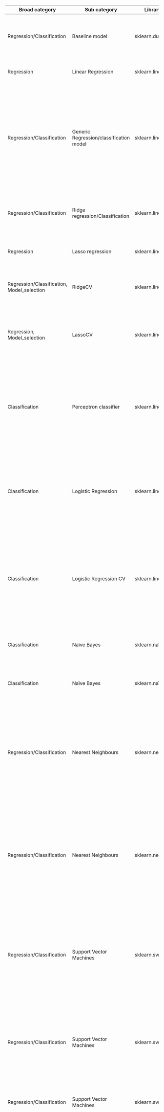 
| Broad category                              | Sub category                            | Library module           | API                                                | Description                                                                                                                                                                                | Key parameters                                                                                                                                                                                                                                                                                                                                                                                                                                                                                                                                                                                                                                                                                                                                                                                                                                                        | Key attributes                                                                                                                                                          | Important methods                                                                                                                                                                                                                                                           |
| ------------------------------------------- | --------------------------------------- | ------------------------ | -------------------------------------------------- | ------------------------------------------------------------------------------------------------------------------------------------------------------------------------------------------ | --------------------------------------------------------------------------------------------------------------------------------------------------------------------------------------------------------------------------------------------------------------------------------------------------------------------------------------------------------------------------------------------------------------------------------------------------------------------------------------------------------------------------------------------------------------------------------------------------------------------------------------------------------------------------------------------------------------------------------------------------------------------------------------------------------------------------------------------------------------------- | ----------------------------------------------------------------------------------------------------------------------------------------------------------------------- | --------------------------------------------------------------------------------------------------------------------------------------------------------------------------------------------------------------------------------------------------------------------------- |
| Regression/Classification                   | Baseline model                          | sklearn.dummy            | DummyRegressor/Classifier                          | Creates a dummy regressor which outputs uniform values based on strategy specified                                                                                                         | strategy (Classification): 'most\_frequent', 'prior', 'stratified', 'uniform', 'constant'<br>stratefy(Regression): 'mean', 'median', 'quantile', 'constant'                                                                                                                                                                                                                                                                                                                                                                                                                                                                                                                                                                                                                                                                                                           |                                                                                                                                                                         | fit<br>predict<br>score<br>get\_params                                                                                                                                                                                                                                      |
| Regression                                  | Linear Regression                       | sklearn.linear\_model    | LinearRegression                                   | Fits a linear regression model using the normal equation method                                                                                                                            |                                                                                                                                                                                                                                                                                                                                                                                                                                                                                                                                                                                                                                                                                                                                                                                                                                                                       | coef\_<br>intercept\_<br>n\_features\_in\_<br>feature\_names\_in                                                                                                        | fit<br>predict<br>score                                                                                                                                                                                                                                                     |
| Regression/Classification                   | Generic Regression/classification model | sklearn.linear\_model    | SGDRegressor/Classifier                            | Iterative optimisation model fits the data using the loss specified                                                                                                                        | loss: loss function<br>penalty: l1 or l2 or elasticnet or None<br>alpha: regularisation penalty<br>max\_iter: upper bound on iterations<br>learning\_rate : learning rate strategy<br>eta0 : learning rate value<br>early stopping: stops the process when validation loss does not reduce below threshold for n successive iterations<br>warm\_start: continues with the previously estimated weight vector                                                                                                                                                                                                                                                                                                                                                                                                                                                          | coef\_<br>intercept\_<br>n\_iter\_<br>n\_features\_in\_<br>feature\_names\_in                                                                                           | fit<br>predict<br>score<br>get\_params<br>partial\_fit<br>predict\_proba (Classification only)                                                                                                                                                                              |
| Regression/Classification                   | Ridge regression/Classification         | sklearn.linear\_model    | Ridge/Ridge Classifier                             | Implements a linear regression/classification model with l2 regularisation                                                                                                                 | alpha:  regularisation rate<br>max\_iter: number of iterations<br>solver:  Choose from 'auto', 'svd', 'cholesky', 'lsqr', 'sparse\_cg', 'sag', 'saga', 'lbfgs'                                                                                                                                                                                                                                                                                                                                                                                                                                                                                                                                                                                                                                                                                                        | coef\_<br>intercept\_<br>n\_iter\_<br>n\_features\_in\_<br>feature\_names\_in                                                                                           | fit<br>predict<br>score<br>get\_params                                                                                                                                                                                                                                      |
| Regression                                  | Lasso regression                        | sklearn.linear\_model    | Lasso                                              | Implements a linear regression model with l1 regularisation                                                                                                                                | alpha:  regularisation rate<br>max\_iter: number of iterations<br>tol: Optimisation to continue till tol is reached                                                                                                                                                                                                                                                                                                                                                                                                                                                                                                                                                                                                                                                                                                                                                   | coef\_<br>intercept\_<br>n\_iter\_<br>n\_features\_in\_<br>feature\_names\_in                                                                                           | fit<br>predict<br>score<br>get\_params                                                                                                                                                                                                                                      |
| Regression/Classification, Model\_selection | RidgeCV                                 | sklearn.linear\_model    | RidgeCV                                            | Performs ridge regression/classification and chooses the best model using cross validation                                                                                                 | alphas:  list of regularisation rates<br>scoring<br>max\_iter: number of iterations<br>cv                                                                                                                                                                                                                                                                                                                                                                                                                                                                                                                                                                                                                                                                                                                                                                             | cv\_values\_<br>coef\_<br>intercept\_<br>alpha\_<br>best\_score\_                                                                                                       | fit<br>predict<br>score<br>get\_params                                                                                                                                                                                                                                      |
| Regression, Model\_selection                | LassoCV                                 | sklearn.linear\_model    | LassoCV                                            | Performs lasso regression and chooses the best model using cross validation                                                                                                                | n\_alphas: number of regularisation rates<br>alphas:  list of regularisation rates<br>max\_iter: number of iterations<br>cv<br>tol:  Optimisation to continue till tol is reached                                                                                                                                                                                                                                                                                                                                                                                                                                                                                                                                                                                                                                                                                     | alphas\_<br>coef\_<br>intercept\_<br>alpha\_<br>mse\_path\_                                                                                                             | fit<br>predict<br>score<br>get\_params<br>path                                                                                                                                                                                                                              |
| Classification                              | Perceptron classifier                   | sklearn.linear\_model    | Perceptron                                         | Implements the perceptron classifier using one vs rest approach                                                                                                                            | penalty: l1 or l2 or elasticnet or None<br>alpha: regularisation penalty<br>max\_iter: upper bound on iterations<br>eta0 : learning rate value<br>early stopping: stops the process when validation loss does not reduce below threshold for n successive iterations<br>warm\_start: continues with the previously estimated weight vector                                                                                                                                                                                                                                                                                                                                                                                                                                                                                                                            | coef\_<br>intercept\_<br>n\_iter\_<br>n\_features\_in\_<br>feature\_names\_in                                                                                           | fit<br>predict<br>decision\_function<br>score<br>get\_params                                                                                                                                                                                                                |
| Classification                              | Logistic Regression                     | sklearn.linear\_model    | LogisticRegression                                 | Logistic regression classifier for binary and multi-class classification                                                                                                                   | penalty: l1 or l2 or elasticnet or None<br>C: Inverse of  regularisation strength<br>solver: Choose from 'newton-cg', 'lbfgs', 'liblinear', 'sag', 'saga'<br>max\_iter: upper bound on iterations<br>multi\_class: Choose from 'auto', 'ovr', 'multinomial' (Multinomial not available with liblinear)                                                                                                                                                                                                                                                                                                                                                                                                                                                                                                                                                                | coef\_<br>intercept\_<br>n\_iter\_<br>n\_features\_in\_<br>feature\_names\_in                                                                                           | fit<br>predict<br>predict\_proba<br>decision\_function<br>score<br>get\_params                                                                                                                                                                                              |
| Classification                              | Logistic Regression CV                  | sklearn.linear\_model    | LogisticRegressionCV                               | Logistic regression classifier with inherent cross validation                                                                                                                              | penalty: l1 or l2 or elasticnet or None<br>Cs: list of inverse of  regularisation strength<br>cv<br>scoring<br>solver: Choose from 'newton-cg', 'lbfgs', 'liblinear', 'sag', 'saga'<br>max\_iter: upper bound on iterations<br>multi\_class: Choose from 'auto', 'ovr', 'multinomial' (Multinomial not available with liblinear)                                                                                                                                                                                                                                                                                                                                                                                                                                                                                                                                      | coef\_<br>intercept\_<br>Cs\_<br>coefs\_paths\_<br>scores\_                                                                                                             | fit<br>predict<br>predict\_proba<br>decision\_function<br>score<br>get\_params                                                                                                                                                                                              |
| Classification                              | Naïve Bayes                             | sklearn.naïve\_bayes     | <br>BernoulliNB<br>MultinomialNB<br>Categorical NB | Fits the respective naïve Bayes model for classification depending on distribution of features                                                                                             | alpha: Laplace smoothing value<br>fit\_prior: Whether to learn the prior probabilities<br>class\_prior: prior probabilities of classes                                                                                                                                                                                                                                                                                                                                                                                                                                                                                                                                                                                                                                                                                                                                | class\_count\_<br>class\_log\_prior\_<br>feature\_count\_<br>feature\_log\_prob\_                                                                                       | fit<br>partial\_fit<br>predict<br>predict\_proba<br>score<br>get\_params                                                                                                                                                                                                    |
| Classification                              | Naïve Bayes                             | sklearn.naïve\_bayes     | GaussianNB                                         | Fits a Gaussian Naïve Bayes model                                                                                                                                                          | priors: prior probabilities of classes                                                                                                                                                                                                                                                                                                                                                                                                                                                                                                                                                                                                                                                                                                                                                                                                                                | class\_count\_<br>class\_prior\_<br>var\_<br>theta\_                                                                                                                    | fit<br>partial\_fit<br>predict<br>predict\_proba<br>score<br>get\_params                                                                                                                                                                                                    |
| Regression/Classification                   | Nearest Neighbours                      | sklearn.neighbors        | KNeighborsClassifier/Regressor                     | Uses 'k' nearest neighbours to predict the output label of a sample                                                                                                                        | n\_neighbors:  Number of neighbors (Default = 5)<br>weights: weight function used in prediction<br>algorithm: 'auto', 'brute', 'ball\_tree', kd\_tree'<br>p:  Power parameter for the minkowski metric<br>metric:  distance metric to use for the tree  ("euclidean", "manhattan", "chebyshev", "minkowski", "wminkowski",<br>"seuclidean", "mahalanobis")<br>leaf\_size :  for 'ball\_tree' and 'kd\_tree'                                                                                                                                                                                                                                                                                                                                                                                                                                                           | classes\_ (Classification)<br>n\_features\_in\_<br>feature\_names\_in\_                                                                                                 | fit<br>predict<br>score<br>kneighbors<br>kneighbors\_graph<br>predict\_proba (Classification)                                                                                                                                                                               |
| Regression/Classification                   | Nearest Neighbours                      | sklearn.neighbors        | RadiusNeighborsClassifier/Regressor                | Uses nearest neighbours within the radius specified to predict the output label of a sample                                                                                                | radius:  Range of space to identify neighbors<br>weights:  weight function used in prediction<br>algorithm: 'auto', 'brute', 'ball\_tree', kd\_tree'<br>p:  Power parameter for the minkowski metric<br>metric:  distance metric to use for the tree ("euclidean", "manhattan", "chebyshev", "minkowski", "wminkowski",<br>"seuclidean", "mahalanobis")<br>outlier\_label: labels for points which do not have neighbors within the specifid radius                                                                                                                                                                                                                                                                                                                                                                                                                   | classes\_ (Classification)<br>n\_features\_in\_<br>feature\_names\_in\_                                                                                                 | fit<br>predict<br>score<br>radius\_neighbors<br>radius\_neighbors\_graph<br>predict\_proba (Classification)                                                                                                                                                                 |
| Regression/Classification                   | Support Vector Machines                 | sklearn.svm              | LinearSVC/SVR                                      | Implements linear support vector machine                                                                                                                                                   | penalty (Classification):  type of penalty - this is the maximum margin term (standard penalty is l2)<br>loss(Classification): hinge, squared\_hinge<br>loss(Regression): 'epsilon\_insensitive', 'squared\_epsilon\_insensitive'<br>dual: if true, solved using the dual<br>C: Regularisation parameter<br>multi\_class (Classification): choose between 'ovr' and 'crammer\_singer'                                                                                                                                                                                                                                                                                                                                                                                                                                                                                 | coef\_<br>intercept\_                                                                                                                                                   | fit<br>predict<br>score<br>get\_params<br>decision\_function (Classification)                                                                                                                                                                                               |
| Regression/Classification                   | Support Vector Machines                 | sklearn.svm              | SVC/SVR                                            | Implement the support vector machines algorithm                                                                                                                                            | C:  Regularisation parameter - inversely proportional to strength<br>kernel:  Choose from 'linear', 'poly', 'rbf', 'sigmoid', 'precomputed'<br>degree:  degree of the polynomial kernel<br>gamma:  Kernel coefficient for 'rbf', 'poly' and 'sigmoid'<br>decision\_function\_shape (Classification) :  Choose from 'ovr' and 'ovo'                                                                                                                                                                                                                                                                                                                                                                                                                                                                                                                                    | coef\_<br>dual\_coef\_<br>intercept\_<br>support\_<br>support\_vectors\_<br>n\_support\_                                                                                | fit<br>predict<br>score<br>get\_params<br>decision\_function (Classification)<br>predict\_proba (Classification)                                                                                                                                                            |
| Regression/Classification                   | Support Vector Machines                 | sklearn.svm              | NuSVC/NuSVR                                        | Implement the support vector machines algorithm and controls the number of support vectors with a parameter 'Nu'                                                                           | nu: Upper bound on number of misclassified examples and lower bound on number of support vectors<br>All other parameters (except C) same as SVC                                                                                                                                                                                                                                                                                                                                                                                                                                                                                                                                                                                                                                                                                                                       | Same as above                                                                                                                                                           | Same as above                                                                                                                                                                                                                                                               |
| Regression/Classification                   | Decision Trees                          | sklearn.tree             | DecisionTreeRegressor/Classifier                   | Decision tree for regression/classification                                                                                                                                                | criterion(Classification): Choose from 'gini', 'entropy' and 'log\_loss'<br>criterion(Regression): Choose from 'squared\_error', 'friedman\_mse', 'absolute\_error', 'poisson'<br>max\_depth: depth of the tree - default is till all nodes are pure<br>min\_samples\_split: minimum number of samples at a node to continue splitting further<br>min\_samples\_leaf: minimum number of samples needed at a leaf node<br>min\_weight\_fraction\_leaf: Minimum value of weight of samples to total sample weight ratio to be present at the leaf node<br>max\_features: Upper bound on the number of features used for splitting<br>max\_leaf\_nodes: maximum number of leaf nodes<br>min\_impurity\_decrease: continues splitting further only if the decrease in impurity is greater than this value<br>ccp\_alpha: Complexity parameter for cost complexity pruning | feature\_importances\_<br>max\_features\_<br>n\_features\_<br>feature\_names\_in\_<br>tree\_                                                                            | fit<br>predict<br>score<br>apply<br>cost\_complexity\_pruning\_path<br>decision\_path<br>get\_depth<br>get\_n\_leaves                                                                                                                                                       |
| Regression/Classification                   | Decision Trees                          | sklearn.tree             | plot\_tree                                         | Visualisation of the decision tree                                                                                                                                                         | decision\_tree: pass the tree model to be plotted<br>max\_depth: max depth of the representation<br>feature\_names: names of each of the features<br>class\_names: names of the target classes<br>labels: show informative labels for impurity                                                                                                                                                                                                                                                                                                                                                                                                                                                                                                                                                                                                                        |                                                                                                                                                                         |                                                                                                                                                                                                                                                                             |
| Regression/Classification                   | Voting models                           | sklearn.ensemble         | VotingRegressor/Classifier                         | Ensemble of classifiers that predicts using voting (Average for regression, soft voting/majority rule for classification)                                                                  | estimators: list of estimators used in the ensemble<br>voting (Classification): hard/soft voting<br>weights: weights assigned to classifiers                                                                                                                                                                                                                                                                                                                                                                                                                                                                                                                                                                                                                                                                                                                          | estimators\_<br>named\_estimators\_<br>le\_ (Classification)                                                                                                            | fit<br>predict<br>score<br>get\_params<br>fit\_transform<br>transform                                                                                                                                                                                                       |
| Regression/Classification                   | Bagging models                          | sklearn.ensemble         | BaggingRegressor/Classifier                        | Ensemble of classifiers that use bootstrap samples to train the base estimator                                                                                                             | base\_estimator: base estimator to fit the subsets of data<br>n\_estimators: number of estimators<br>max\_samples: subset of samples<br>max\_features: subset of features<br>bootstrap: whether to choose samples with replacement<br>bootstrap\_features: whether to choose features with replacement<br>oob\_score: whether to use  out of bag sample for generalisation error (validation)                                                                                                                                                                                                                                                                                                                                                                                                                                                                         | base\_estimator\_<br>estimators\_<br>estimators\_samples\_<br>estimators\_features\_<br>oob\_score\_<br>oob\_prediction\_<br>oob\_decision\_function\_ (Classification) | fit<br>predict<br>score<br>get\_params<br>predict\_proba (Classification only)<br>decision\_function (Classification only)                                                                                                                                                  |
| Regression/Classification                   | Random Forest                           | sklearn.ensemble         | RandomForestRegressor/Classifier                   | Ensemble of decision trees that use a subset of samples and a subset of features for training                                                                                              | n\_estimators: number of estimators<br>Decision tree parameters - criterion, max\_depth, min\_samples\_split, min\_samples\_leaf, min\_weight\_fraction\_leaf, max\_leaf\_nodes, min\_impurity\_decrease, ccp\_alpha<br>Bagging parameters - max\_samples, max\_features, bootstrap oob\_score                                                                                                                                                                                                                                                                                                                                                                                                                                                                                                                                                                        | base\_estimator\_<br>estimators\_<br>feature\_importances\_<br>oob\_score\_<br>oob\_prediction\_<br>oob\_decision\_function\_ (Classification)                          | fit<br>predict<br>score<br>apply<br>decision\_path<br>get\_params<br>predict\_proba (Classification only)                                                                                                                                                                   |
| Regression/Classification                   | Adaptive Boosting                       | sklearn.ensemble         | AdaBoostRegressor/Classifier                       | Ensemble of sequential models using the adapative boosting technique                                                                                                                       | base\_estimator: base estimator<br>n\_estimators: upper bound on the number of estimators<br>learning\_rate: contribution of each estimator to the final prediction                                                                                                                                                                                                                                                                                                                                                                                                                                                                                                                                                                                                                                                                                                   | base\_estimator\_<br>estimators\_<br>estimator\_weights\_<br>estimator\_errors\_<br>feature\_importances\_                                                              | fit<br>predict<br>score<br>get\_params<br>predict\_proba (Classification only)<br>decision\_function(Classification only)<br>staged\_predict<br>staged\_score<br>staged\_decision\_function (Classification only)<br>staged\_predict\_proba (Classification only)           |
| Regression/Classification                   | Gradient Boosting                       | sklearn.ensemble         | GradientBoostingRegressor/Classifier               | Ensemble of sequential models using the gradient boosting technique                                                                                                                        | loss (Regression):  ‘squared\_error’, ‘absolute\_error’, ‘huber’, ‘quantile’<br>loss(Classification):  ‘log\_loss’, ‘deviance’, ‘exponential’<br>learning\_rate:  contribution of each estimator to the final prediction<br>n\_estimators: number of boosting stages<br>subsample: fraction of samples to be used for training each estimator<br>criterion:  function to measure quality of a split - ‘friedman\_mse’, ‘squared\_error’, ‘mse’<br>Decision tree parameters - max\_depth, min\_samples\_split, min\_samples\_leaf, min\_weight\_fraction\_leaf, max\_leaf\_nodes, min\_impurity\_decrease, ccp\_alpha,max\_features                                                                                                                                                                                                                                    | n\_estimators\_<br>feature\_importances\_<br>oob\_improvement\_<br>train\_score\_<br>init\_<br>estimators\_                                                             | fit<br>predict<br>score<br>get\_params<br>apply<br>predict\_proba (Classification only)<br>decision\_function (Classification only)<br>staged\_predict<br>staged\_score<br>staged\_decision\_function (Classification only)<br>staged\_predict\_proba (Classification only) |
| Unsupervised learning                       | Clustering                              | sklearn.cluster          | KMeans                                             | Implements the unsupervised KMeans clustering algorithm                                                                                                                                    | n\_clusters:  number of clusters<br>init:  initialising the cluster means<br>n\_init: Choose from 'kmeans++', 'random'. number of times the algorithm will run with different centroid seeds. Final result is the best output<br>max\_iter:  maximum number of iterations for a single run<br>algorithm:  'lloyd', 'elkan', 'auto', 'full'<br>tol:  relative tolerance for the difference between centroids of 2 successive iterations                                                                                                                                                                                                                                                                                                                                                                                                                                | cluster\_centers\_<br>labels\_<br>inertia\_                                                                                                                             | fit<br>fit\_predict<br>fit\_transform<br>predict<br>score<br>get\_params<br>get\_feature\_names\_out                                                                                                                                                                        |
| Unsupervised learning                       | Clustering                              | sklearn.cluster          | Agglomerative Clustering                           | Recursively merges pair of clusters of sample data using the distance metric provided in linkage                                                                                           | n\_clusters:  number of clusters<br>affinity:  Metrics used to compute linkage<br>linkage: 'ward',  'complete', 'average', 'single'                                                                                                                                                                                                                                                                                                                                                                                                                                                                                                                                                                                                                                                                                                                                   | labels\_<br>n\_leaves\_<br>n\_connected\_components\_<br>children\_<br>distances\_                                                                                      | fit<br>fit\_predict<br>get\_params                                                                                                                                                                                                                                          |
| Regression/Classification                   | Artificial Neural Networks              | sklearn.neural\_network  | MLPRegressor/Classifier                            | Multi layer perceptron using a non-linear activation function                                                                                                                              | hidden\_layer\_sizes: list containing number of neurons in each hidden layer<br>activation: activation function for the hidden layers. Choose from 'identity', 'relu', 'logistic','tanh'<br>solver: 'lbfgs', 'sgd','adam'<br>learning\_rate\_init: initial learning rate used<br>SGD parameters - alpha, learning\_rate, power\_t, max\_iter, tol, warm\_start, early\_stopping, n\_iter\_no\_change, validation\_fraction                                                                                                                                                                                                                                                                                                                                                                                                                                            | loss\_<br>best\_loss\_<br>loss\_curve\_<br>coefs\_<br>intercepts\_<br>n\_layers\_<br>n\_outputs\_<br>out\_activation\_                                                  | fit<br>score<br>get\_params<br>predict<br>partial\_fit<br>predict\_proba (Classification)                                                                                                                                                                                   |
| Model Selection                             | Hyper-parameter tuning                  | sklearn.model\_selection | GridSearchCV                                       | Exhaustive search through a set of hyper-parameter combinations to identify the best performing combination                                                                                | estimator<br>param\_grid<br>scoring<br>cv                                                                                                                                                                                                                                                                                                                                                                                                                                                                                                                                                                                                                                                                                                                                                                                                                             | <br>cv\_results\_<br>best\_estimator\_<br>best\_score\_<br>best\_params\_                                                                                               | fit<br>predict<br>score<br>get\_params<br>predict\_proba (Classification only)                                                                                                                                                                                              |
| Model Selection                             | Hyper-parameter tuning                  | sklearn.model\_selection | RandomizedSearchCV                                 | Randomized search through a set of hyper-parameter combinations to identify the best performing combination, limited to the number of 'trials' specified in the argument                   | estimator<br>param\_distributions<br>n\_iter (No of combinations to try)<br>scoring<br>cv                                                                                                                                                                                                                                                                                                                                                                                                                                                                                                                                                                                                                                                                                                                                                                             | <br>cv\_results\_<br>best\_estimator\_<br>best\_score\_<br>best\_params\_                                                                                               | fit<br>predict<br>score<br>get\_params<br>predict\_proba (Classification only)                                                                                                                                                                                              |
| Label based classification                  | Meta estimators                         | sklearn.multiclass       | OneVsRestClassifier                                | Fits one specified classifier each per class                                                                                                                                               | estimator                                                                                                                                                                                                                                                                                                                                                                                                                                                                                                                                                                                                                                                                                                                                                                                                                                                             | estimators\_<br>n\_features\_in\_<br>feature\_names\_in\_                                                                                                               | fit<br>predict<br>predict\_proba<br>decision\_function<br>score<br>get\_params                                                                                                                                                                                              |
| Label based classification                  | Meta estimators                         | sklearn.multiclass       | OneVsOneClassifier                                 | Fits one specified classifier for each pair of classes                                                                                                                                     | estimator                                                                                                                                                                                                                                                                                                                                                                                                                                                                                                                                                                                                                                                                                                                                                                                                                                                             | estimators\_<br>n\_features\_in\_<br>feature\_names\_in\_                                                                                                               | fit<br>predict<br>decision\_function<br>score<br>get\_params                                                                                                                                                                                                                |
| Label based classification                  | Meta estimators                         | sklearn.multiclass       | OutputCodeClassifier                               | Encodes the label values into binary code and fits one classifier for each code                                                                                                            | estimator                                                                                                                                                                                                                                                                                                                                                                                                                                                                                                                                                                                                                                                                                                                                                                                                                                                             | estimators\_<br>n\_features\_in\_<br>feature\_names\_in\_                                                                                                               | fit<br>predict<br>score<br>get\_params                                                                                                                                                                                                                                      |
| Label based classification                  | Meta estimators                         | sklearn.multioutput      | MultiOutputClassifier/Regressor                    | Fits one regressor/classifier per target                                                                                                                                                   | estimator                                                                                                                                                                                                                                                                                                                                                                                                                                                                                                                                                                                                                                                                                                                                                                                                                                                             | estimators\_<br>n\_features\_in\_<br>feature\_names\_in\_                                                                                                               | fit<br>score<br>get\_params<br>predict<br>predict\_proba (Classification)<br>partial\_fit                                                                                                                                                                                   |
| Label based classification                  | Meta estimators                         | sklearn.multioutput      | ClassifierChain/RegressorChain                     | Creates a chain of binary classifiers. Fits a binary classifier for one label and passes the prediction of the said classifier, along with the actual labels, to the successive classifier | base\_estimator<br>order<br>cv                                                                                                                                                                                                                                                                                                                                                                                                                                                                                                                                                                                                                                                                                                                                                                                                                                        | estimators\_<br>order\_<br>n\_features\_in\_<br>feature\_names\_in\_                                                                                                    | fit<br>score<br>get\_params<br>predict<br>predict\_proba (Classification)<br>decision\_function (Classification)                                                                                                                                                            |
